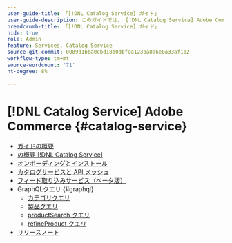 ```yaml
---
user-guide-title: 「[!DNL Catalog Service] ガイド」
user-guide-description: このガイドでは、 [!DNL Catalog Service] Adobe Commerceに」
breadcrumb-title: 「[!DNL Catalog Service] ガイド」
hide: true
role: Admin
feature: Services, Catalog Service
source-git-commit: 0089d1bba0ebd18b0dbfea123ba8a6e0a33af1b2
workflow-type: tm+mt
source-wordcount: '71'
ht-degree: 8%

---
```


# [!DNL Catalog Service] Adobe Commerce {#catalog-service}

- [ガイドの概要](guide-overview.md)
- [の概要 [!DNL Catalog Service]](overview.md)
- [オンボーディングとインストール](installation.md)
- [カタログサービスと API メッシュ](mesh.md)
- [フィード取り込みサービス（ベータ版）](feed-ingestion.md)
- GraphQLクエリ {#graphql}
   - [カテゴリクエリ](https://developer.adobe.com/commerce/services/graphql/catalog-service/categories/)
   - [製品クエリ](https://developer.adobe.com/commerce/services/graphql/catalog-service/products/)
   - [productSearch クエリ](https://developer.adobe.com/commerce/services/graphql/catalog-service/product-search/)
   - [refineProduct クエリ](https://developer.adobe.com/commerce/services/graphql/catalog-service/refine-product/)
- [リリースノート](release-notes.md)
